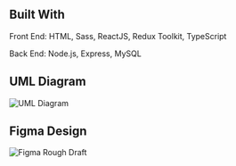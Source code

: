 ## Built With
Front End: HTML, Sass, ReactJS, Redux Toolkit, TypeScript

Back End: Node.js, Express, MySQL

## UML Diagram

![UML Diagram](https://user-images.githubusercontent.com/47793125/142658726-48a346f5-a56a-41c0-9b00-c4c12e1d8ea4.png)


## Figma Design
![Figma Rough Draft](https://user-images.githubusercontent.com/47793125/142492109-29140a45-5453-4212-836b-13818c4a27f5.png)




